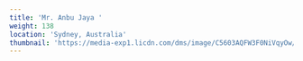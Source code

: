 ```yaml
---
title: 'Mr. Anbu Jaya '
weight: 138
location: 'Sydney, Australia'
thumbnail: 'https://media-exp1.licdn.com/dms/image/C5603AQFW3F0NiVqyOw/profile-displayphoto-shrink_200_200/0/1517441599078?e=1630540800&v=beta&t=lwGRrEwSk26BFG7s8ANPXekgjROn1TSii2fOhfVG9xU'
---
```

